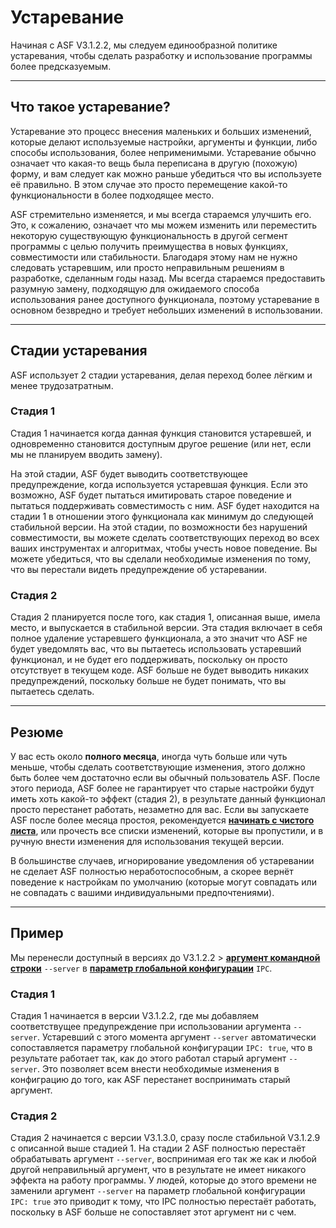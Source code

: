 # Устаревание

Начиная с ASF V3.1.2.2, мы следуем единообразной политике устаревания, чтобы сделать разработку и использование программы более предсказуемым.

---

## Что такое устаревание?

Устаревание это процесс внесения маленьких и больших изменений, которые делают используемые настройки, аргументы и функции, либо способы использования, более неприменимыми. Устаревание обычно означает что какая-то вещь была переписана в другую (похожую) форму, и вам следует как можно раньше убедиться что вы используете её правильно. В этом случае это просто перемещение какой-то функциональности в более подходящее место.

ASF стремительно изменяется, и мы всегда стараемся улучшить его. Это, к сожалению, означает что мы можем изменить или переместить некоторую существующую функциональность в другой сегмент программы с целью получить преимущества в новых функциях, совместимости или стабильности. Благодаря этому нам не нужно следовать устаревшим, или просто неправильным решениям в разработке, сделанным годы назад. Мы всегда стараемся предоставить разумную замену, подходящую для ожидаемого способа использования ранее доступного функционала, поэтому устаревание в основном безвредно и требует небольших изменений в использовании.

---

## Стадии устаревания

ASF использует 2 стадии устаревания, делая переход более лёгким и менее трудозатратным.

### Стадия 1

Стадия 1 начинается когда данная функция становится устаревшей, и одновременно становится доступным другое решение (или нет, если мы не планируем вводить замену).

На этой стадии, ASF будет выводить соответствующее предупреждение, когда используется устаревшая функция. Если это возможно, ASF будет пытаться имитировать старое поведение и пытаться поддерживать совместимость с ним. ASF будет находится на стадии 1 в отношении этого функционала как минимум до следующей стабильной версии. На этой стадии, по возможности без нарушений совместимости, вы можете сделать соответствующих переход во всех ваших инструментах и алгоритмах, чтобы учесть новое поведение. Вы можете убедиться, что вы сделали необходимые изменения по тому, что вы перестали видеть предупреждение об устаревании.

### Стадия 2

Стадия 2 планируется после того, как стадия 1, описанная выше, имела место, и выпускается в стабильной версии. Эта стадия включает в себя полное удаление устаревшего функционала, а это значит что ASF не будет уведомлять вас, что вы пытаетесь использовать устаревший функционал, и не будет его поддерживать, поскольку он просто отсутствует в текущем коде. ASF больше не будет выводить никаких предупреждений, поскольку больше не будет понимать, что вы пытаетесь сделать.

---

## Резюме

У вас есть около **полного месяца**, иногда чуть больше или чуть меньше, чтобы сделать соответствующие изменения, этого должно быть более чем достаточно если вы обычный пользователь ASF. После этого периода, ASF более не гарантирует что старые настройки будут иметь хоть какой-то эффект (стадия 2), в результате данный функционал просто перестанет работать, незаметно для вас. Если вы запускаете ASF после более месяца простоя, рекомендуется **[начинать с чистого листа](https://github.com/JustArchiNET/ArchiSteamFarm/wiki/Setting-up-ru-RU)**, или прочесть все списки изменений, которые вы пропустили, и в ручную внести изменения для использования текущей версии.

В большинстве случаев, игнорирование уведомления об устаревании не сделает ASF полностью неработоспособным, а скорее вернёт поведение к настройкам по умолчанию (которые могут совпадать или не совпадать с вашими индивидуальными предпочтениями).

---

## Пример

Мы перенесли доступный в версиях до V3.1.2.2 > **[аргумент командной строки](https://github.com/JustArchiNET/ArchiSteamFarm/wiki/Command-line-arguments-ru-RU)** `--server` в **[параметр глобальной конфигурации](https://github.com/JustArchiNET/ArchiSteamFarm/wiki/Configuration-ru-RU#user-content-Файл-глобальной-конфигурации)** `IPC`.

### Стадия 1

Стадия 1 начинается в версии V3.1.2.2, где мы добавляем соответствущее предупреждение при использовании аргумента `--server`. Устаревший с этого момента аргумент `--server` автоматически сопоставляется параметру глобальной конфигурации `IPC: true`, что в результате работает так, как до этого работал старый аргумент `--server`. Это позволяет всем внести необходимые изменения в конфиграцию до того, как ASF перестанет воспринимать старый аргумент.

### Стадия 2

Стадия 2 начинается с версии V3.1.3.0, сразу после стабильной V3.1.2.9 c описанной выше стадией 1. На стадии 2 ASF полностью перестаёт обрабатывать аргумент `--server`, воспринимая его так же как и любой другой неправильный аргумент, что в результате не имеет никакого эффекта на работу программы. У людей, которые до этого времени не заменили аргумент `--server` на параметр глобальной конфигурации `IPC: true` это приводит к тому, что IPC полностью перестаёт работать, поскольку в ASF больше не сопоставляет этот аргумент ни с чем.